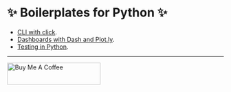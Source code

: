 # ✨ Boilerplates for Python ✨ 

* [CLI with click](https://github.com/bt3gl/Awesome_Python_Boilerplates/tree/master/CLI_app).
* [Dashboards with Dash and Plot.ly](https://github.com/bt3gl/Awesome_Python_Boilerplates/tree/master/dash_app).
* [Testing in Python](https://github.com/bt3gl/Awesome_Python_Boilerplates/tree/master/Testing).



---

<a href="https://www.buymeacoffee.com/miavonpizza" target="_blank"><img src="https://cdn.buymeacoffee.com/buttons/arial-pink.png" alt="Buy Me A Coffee" style="height: 51px !important;width: 217px !important;" ></a>
